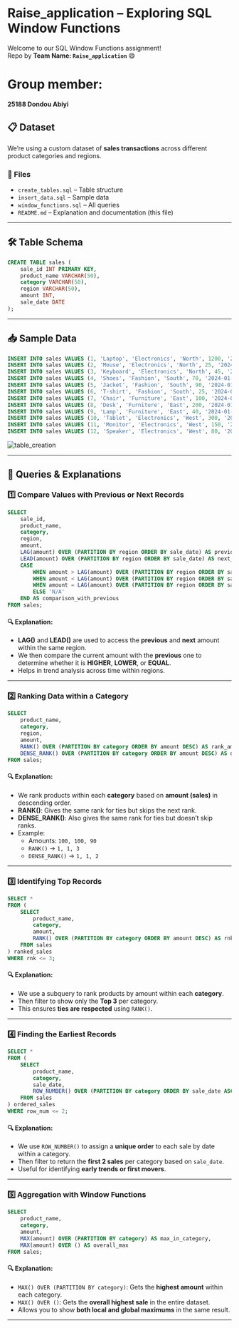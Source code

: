 

#  Raise_application – Exploring SQL Window Functions

Welcome to our SQL Window Functions assignment!  
Repo by **Team Name: `Raise_application`** 😄

# Group member:
**25188 Dondou Abiyi**

## 📋 Dataset

We’re using a custom dataset of **sales transactions** across different product categories and regions.

### 📁 Files
- `create_tables.sql` – Table structure
- `insert_data.sql` – Sample data
- `window_functions.sql` – All queries
- `README.md` – Explanation and documentation (this file)

---

## 🛠️ Table Schema

```sql
CREATE TABLE sales (
    sale_id INT PRIMARY KEY,
    product_name VARCHAR(50),
    category VARCHAR(50),
    region VARCHAR(50),
    amount INT,
    sale_date DATE
);
```

---

## 📥 Sample Data

```sql
INSERT INTO sales VALUES (1, 'Laptop', 'Electronics', 'North', 1200, '2024-01-10');
INSERT INTO sales VALUES (2, 'Mouse', 'Electronics', 'North', 25, '2024-01-11');
INSERT INTO sales VALUES (3, 'Keyboard', 'Electronics', 'North', 45, '2024-01-12');
INSERT INTO sales VALUES (4, 'Shoes', 'Fashion', 'South', 70, '2024-01-10');
INSERT INTO sales VALUES (5, 'Jacket', 'Fashion', 'South', 90, '2024-01-11');
INSERT INTO sales VALUES (6, 'T-shirt', 'Fashion', 'South', 25, '2024-01-13');
INSERT INTO sales VALUES (7, 'Chair', 'Furniture', 'East', 100, '2024-01-10');
INSERT INTO sales VALUES (8, 'Desk', 'Furniture', 'East', 200, '2024-01-11');
INSERT INTO sales VALUES (9, 'Lamp', 'Furniture', 'East', 40, '2024-01-12');
INSERT INTO sales VALUES (10, 'Tablet', 'Electronics', 'West', 300, '2024-01-10');
INSERT INTO sales VALUES (11, 'Monitor', 'Electronics', 'West', 150, '2024-01-11');
INSERT INTO sales VALUES (12, 'Speaker', 'Electronics', 'West', 80, '2024-01-12');
```
![table_creation](https://github.com/user-attachments/assets/bbba4e77-82ca-4d04-9fce-6958cd0b4718)

---

## 🧪 Queries & Explanations

### 1️⃣ Compare Values with Previous or Next Records

```sql
SELECT 
    sale_id,
    product_name,
    category,
    region,
    amount,
    LAG(amount) OVER (PARTITION BY region ORDER BY sale_date) AS previous_amount,
    LEAD(amount) OVER (PARTITION BY region ORDER BY sale_date) AS next_amount,
    CASE
        WHEN amount > LAG(amount) OVER (PARTITION BY region ORDER BY sale_date) THEN 'HIGHER'
        WHEN amount < LAG(amount) OVER (PARTITION BY region ORDER BY sale_date) THEN 'LOWER'
        WHEN amount = LAG(amount) OVER (PARTITION BY region ORDER BY sale_date) THEN 'EQUAL'
        ELSE 'N/A'
    END AS comparison_with_previous
FROM sales;
```

#### 🔍 Explanation:
- **LAG()** and **LEAD()** are used to access the **previous** and **next** amount within the same region.
- We then compare the current amount with the **previous** one to determine whether it is **HIGHER**, **LOWER**, or **EQUAL**.
- Helps in trend analysis across time within regions.

---

### 2️⃣ Ranking Data within a Category

```sql
SELECT 
    product_name,
    category,
    region,
    amount,
    RANK() OVER (PARTITION BY category ORDER BY amount DESC) AS rank_amount,
    DENSE_RANK() OVER (PARTITION BY category ORDER BY amount DESC) AS dense_rank_amount
FROM sales;
```

#### 🔍 Explanation:
- We rank products within each **category** based on **amount (sales)** in descending order.
- **RANK()**: Gives the same rank for ties but skips the next rank.
- **DENSE_RANK()**: Also gives the same rank for ties but doesn’t skip ranks.
- Example:
  - Amounts: `100, 100, 90`
  - `RANK()` → `1, 1, 3`
  - `DENSE_RANK()` → `1, 1, 2`

---

### 3️⃣ Identifying Top Records

```sql
SELECT *
FROM (
    SELECT 
        product_name,
        category,
        amount,
        RANK() OVER (PARTITION BY category ORDER BY amount DESC) AS rnk
    FROM sales
) ranked_sales
WHERE rnk <= 3;
```

#### 🔍 Explanation:
- We use a subquery to rank products by amount within each **category**.
- Then filter to show only the **Top 3** per category.
- This ensures **ties are respected** using `RANK()`.

---

### 4️⃣ Finding the Earliest Records

```sql
SELECT *
FROM (
    SELECT 
        product_name,
        category,
        sale_date,
        ROW_NUMBER() OVER (PARTITION BY category ORDER BY sale_date ASC) AS row_num
    FROM sales
) ordered_sales
WHERE row_num <= 2;
```

#### 🔍 Explanation:
- We use `ROW_NUMBER()` to assign a **unique order** to each sale by date within a category.
- Then filter to return the **first 2 sales** per category based on `sale_date`.
- Useful for identifying **early trends or first movers**.

---

### 5️⃣ Aggregation with Window Functions

```sql
SELECT 
    product_name,
    category,
    amount,
    MAX(amount) OVER (PARTITION BY category) AS max_in_category,
    MAX(amount) OVER () AS overall_max
FROM sales;
```

#### 🔍 Explanation:
- `MAX() OVER (PARTITION BY category)`: Gets the **highest amount** within each category.
- `MAX() OVER ()`: Gets the **overall highest sale** in the entire dataset.
- Allows you to show **both local and global maximums** in the same result.

---

